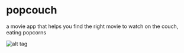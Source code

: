 # popcouch
a movie app that helps you find the right movie to watch on the couch, eating popcorns

![alt tag](https://github.com/mingxino/popcouch/blob/master/1.pic.jpg|alt=1.pic)
